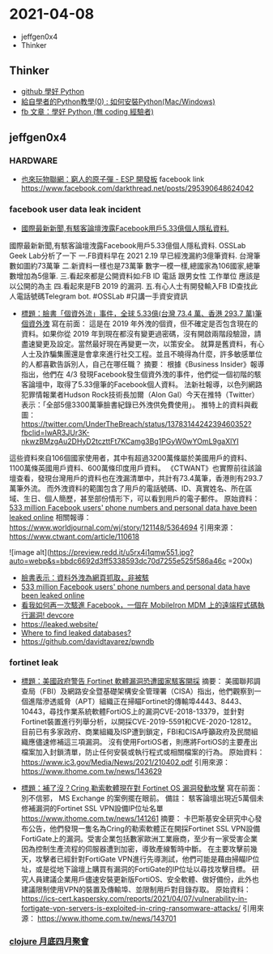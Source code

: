 # 2021-04-08

- jeffgen0x4
- Thinker

## Thinker

- [github 學好 Python ](https://github.com/ThinkerYzu/elm-py)
- [給自學者的Python教學(0) : 如何安裝Python(Mac/Windows)](https://chunyeung.medium.com/%E7%B5%A6%E8%87%AA%E5%AD%B8%E8%80%85%E7%9A%84python%E6%95%99%E5%AD%B8-1-%E5%A6%82%E4%BD%95%E5%AE%89%E8%A3%9Dpython-126f8ce2f967)
- [fb 文章：學好 Python (無 coding 經驗者)](https://www.facebook.com/groups/pythontw/permalink/10161145183008438/)


## jeffgen0x4

### HARDWARE

- [也來玩物聯網：窮人的原子彈 - ESP 開發板](https://blog.darkthread.net/blog/esp32-for-iot/)
facebook link
https://www.facebook.com/darkthread.net/posts/295390648624042

### facebook user data leak incident
- [國際最新新聞,有駭客論壇洩露Facebook用戶5.33億個人隱私資料.](https://www.facebook.com/OSSGeekLab/posts/3801760813194511)


國際最新新聞,有駭客論壇洩露Facebook用戶5.33億個人隱私資料.
OSSLab Geek Lab分析了一下
一.FB資料早在 2021 2.19  早已經洩漏約3億筆資料.
台灣筆數如圖約73萬筆
二.新資料一樣也是73萬筆 數字一模一樣,總國家為106國家,總筆數增加為5億筆.
三.看起來都是公開資料如:FB ID  電話 跟男女性 工作單位
應該是以公開的為主
四.看起來是FB 2019 的漏洞.
五.有心人士有開發輸入FB ID查找此人電話號碼Telegram bot.
#OSSLab #只講一手資安資訊

- [標題：臉書「個資外流」事件，全球 5.33億(台灣 73.4 萬、香港 293.7 萬)筆個資外洩](https://www.facebook.com/netwargame/posts/3752723564776466)
寫在前面：
這是在 2019 年外洩的個資，但不確定是否包含現在的資料。如果你從 2019 年到現在都沒有變更過密碼，沒有開啟兩階段驗證，請盡速變更及設定。當然最好現在再變更一次，以策安全。
就算是舊資料，有心人士及詐騙集團還是會拿來進行社交工程。並且不曉得為什麼，許多敏感單位的人都喜歡告訴別人，自己在哪任職？
摘要：
根據《Business Insider》報導指出，他們在 4/3 發現Facebook發生個資外洩的事件，他們從一個初階的駭客論壇中，取得了5.33億筆的Facebook個人資料。
法新社報導，以色列網路犯罪情報業者Hudson Rock技術長加爾（Alon Gal）今天在推特（Twitter）表示：「全部5億3300萬筆臉書紀錄已外洩供免費使用」。
推特上的資料與截圖：
https://twitter.com/UnderTheBreach/status/1378314424239460352?fbclid=IwAR3JUr3K-nkwzBMzgAu2DHyD2tczttFt7KCamg3Bg1PGyW0wYOmL9gaXlYI

這些資料來自106個國家使用者，其中有超過3200萬條屬於美國用戶的資料、1100萬條英國用戶資料、600萬條印度用戶資料。
《CTWANT》也實際前往該論壇查看，發現台灣用戶的資料也在洩漏清單中，共計有73.4萬筆，香港則有293.7萬筆外流。
而外洩資料的範圍包含了用戶的電話號碼、ID、真實姓名、所在區域、生日、個人簡歷，甚至部份情形下，可以看到用戶的電子郵件。
原始資料：
[533 million Facebook users' phone numbers and personal data have been leaked online](https://www.businessinsider.com/stolen-data-of-533-million-facebook-users-leaked-online-2021-4)
相關報導：
https://www.worldjournal.com/wj/story/121148/5364694
引用來源：
https://www.ctwant.com/article/110618


![image alt](https://preview.redd.it/u5rx4i1qmw551.jpg?auto=webp&s=bbdc6692d3ff5338593dc70d7255e525f586a46c =200x)

- [臉書表示：資料外洩為網頁抓取，非被駭](https://www.ithome.com.tw/news/143702)
- [533 million Facebook users' phone numbers and personal data have been leaked online](https://www.businessinsider.com/stolen-data-of-533-million-facebook-users-leaked-online-2021-4)
- [看我如何再一次駭進 Facebook，一個在 MobileIron MDM 上的遠端程式碼執行漏洞! devcore](https://devco.re/blog/2020/09/12/how-I-hacked-Facebook-again-unauthenticated-RCE-on-MobileIron-MDM/)
- https://leaked.website/
- [Where to find leaked databases?](https://www.reddit.com/r/netsecstudents/comments/hf67qv/where_to_find_leaked_databases/)
- https://github.com/davidtavarez/pwndb

### fortinet leak

- [標題：美國政府警告 Fortinet 軟體漏洞恐遭國家駭客開採](https://www.facebook.com/netwargame/posts/3756701624378660)
摘要：
美國聯邦調查局（FBI）及網路安全暨基礎架構安全管理署（CISA）指出，他們觀察到一個進階滲透威脅（APT）組織正在掃瞄Fortinet的傳輸埠4443、8443、10443，尋找作業系統軟體FortiOS上的漏洞CVE-2018-13379，並針對Fortinet裝置進行列舉分析，以開採CVE-2019-5591和CVE-2020-12812。
目前已有多家政府、商業組織及ISP遭到鎖定，FBI和CISA呼籲政府及民間組織應儘速修補這三項漏洞。
沒有使用FortiOS者，則應將FortiOS的主要產出檔案加入封鎖清單，防止任何安裝或執行程式或相關檔案的行為。
原始資料：
https://www.ic3.gov/Media/News/2021/210402.pdf
引用來源：
https://www.ithome.com.tw/news/143629

- [標題：補了沒？Cring 勒索軟體現在對 Fortinet OS 漏洞發動攻擊](https://www.facebook.com/netwargame/posts/3764981260217363)
寫在前面：
別不信邪， MS Exchange 的案例擺在眼前。
備註：
駭客論壇出現近5萬個未修補漏洞的Fortinet SSL VPN設備IP位址名單
https://www.ithome.com.tw/news/141261
摘要：
卡巴斯基安全研究中心發布公告，他們發現一隻名為Cring的勒索軟體正在開採Fortinet SSL VPN設備FortiGate上的漏洞。受害企業包括數家歐洲工業廠商，至少有一家受害企業因為控制生產流程的伺服器遭到加密，導致產線暫時中斷。
在主要攻擊前幾天，攻擊者已經針對FortiGate VPN進行先導測試，他們可能是藉由掃瞄IP位址，或是從地下論壇上購買有漏洞的FortiGate的IP位址以尋找攻擊目標。
研究人員建議企業用戶儘速安裝更新版FortiOS、安全軟體、做好備份，此外也建議限制使用VPN的裝置及傳輸埠、並限制用戶對目錄存取。
原始資料：
https://ics-cert.kaspersky.com/reports/2021/04/07/vulnerability-in-fortigate-vpn-servers-is-exploited-in-cring-ransomware-attacks/
引用來源：
https://www.ithome.com.tw/news/143701

### [clojure 月底四月聚會](https://twitter.com/clojuretw/status/1379796105903267843)
